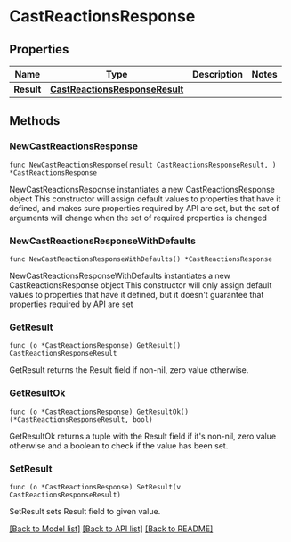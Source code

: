 # CastReactionsResponse

## Properties

Name | Type | Description | Notes
------------ | ------------- | ------------- | -------------
**Result** | [**CastReactionsResponseResult**](CastReactionsResponseResult.md) |  | 

## Methods

### NewCastReactionsResponse

`func NewCastReactionsResponse(result CastReactionsResponseResult, ) *CastReactionsResponse`

NewCastReactionsResponse instantiates a new CastReactionsResponse object
This constructor will assign default values to properties that have it defined,
and makes sure properties required by API are set, but the set of arguments
will change when the set of required properties is changed

### NewCastReactionsResponseWithDefaults

`func NewCastReactionsResponseWithDefaults() *CastReactionsResponse`

NewCastReactionsResponseWithDefaults instantiates a new CastReactionsResponse object
This constructor will only assign default values to properties that have it defined,
but it doesn't guarantee that properties required by API are set

### GetResult

`func (o *CastReactionsResponse) GetResult() CastReactionsResponseResult`

GetResult returns the Result field if non-nil, zero value otherwise.

### GetResultOk

`func (o *CastReactionsResponse) GetResultOk() (*CastReactionsResponseResult, bool)`

GetResultOk returns a tuple with the Result field if it's non-nil, zero value otherwise
and a boolean to check if the value has been set.

### SetResult

`func (o *CastReactionsResponse) SetResult(v CastReactionsResponseResult)`

SetResult sets Result field to given value.



[[Back to Model list]](../README.md#documentation-for-models) [[Back to API list]](../README.md#documentation-for-api-endpoints) [[Back to README]](../README.md)


